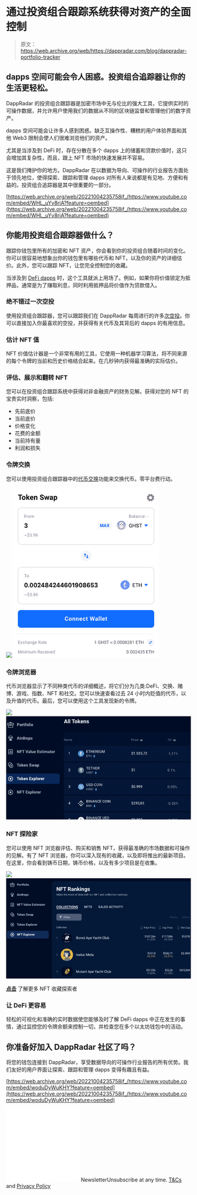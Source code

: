 # 通过投资组合跟踪系统获得对资产的全面控制

> 原文：<https://web.archive.org/web/https://dappradar.com/blog/dappradar-portfolio-tracker>

## dapps 空间可能会令人困惑。投资组合追踪器让你的生活更轻松。

DappRadar 的投资组合跟踪器是加密市场中无与伦比的强大工具，它提供实时的可操作数据，并允许用户使用我们的数据从不同的区块链监督和管理他们的数字资产。

dapps 空间可能会让许多人感到困惑。缺乏互操作性、糟糕的用户体验界面和其他 Web3 限制会使人们很难浏览他们的资产。

尤其是当涉及到 DeFi 时，存在分散在多个 dapps 上的储蓄和贷款价值时，这只会增加其复杂性，而且，跟上 NFT 市场的快速发展并不容易。

这是我们掩护你的地方。DappRadar 在以数据为导向、可操作的行业报告方面处于领先地位，使得探索、跟踪和管理 dapps 对所有人来说都是有见地、方便和有益的。投资组合追踪器是其中很重要的一部分。

[https://web.archive.org/web/20221004235758if_/https://www.youtube.com/embed/WHL_uYv8riA?feature=oembed](https://web.archive.org/web/20221004235758if_/https://www.youtube.com/embed/WHL_uYv8riA?feature=oembed)

## 你能用投资组合跟踪器做什么？

跟踪你钱包里所有的加密和 NFT 资产，你会看到你的投资组合随着时间的变化。你可以很容易地想象出你的钱包里有哪些代币和 NFT，以及你的资产的详细估价。此外，您可以跟踪 NFT，让您完全控制您的收藏。

当涉及到 [DeFi dapps](https://web.archive.org/web/20221004235758/https://dappradar.com/defi) 时，这个工具就派上用场了。例如，如果你将价值锁定为抵押品，通常是为了赚取利息，同时利用抵押品将价值作为贷款借入。

### **绝不错过一次空投**

使用投资组合跟踪器，您可以跟踪我们在 DappRadar 每周进行的许多[次空投](https://web.archive.org/web/20221004235758/https://dappradar.com/hub/airdrops/98)。你可以直接加入你最喜欢的空投，并获得有关代币及其背后的 dapps 的有用信息。

### **估计 NFT 值**

NFT 价值估计器是一个非常有用的工具，它使用一种机器学习算法，将不同来源的每个令牌的当前和历史价格结合起来。在几秒钟内获得最准确的实际估价。

### **评估、展示和翻转 NFT**

您可以在投资组合跟踪系统中获得对非金融资产的财务见解。获得对您的 NFT 的宝贵实时洞察，包括:

*   先前底价
*   当前底价
*   价格变化
*   花费的金额
*   当前持有量
*   利润和损失

### **令牌交换**

您可以使用投资组合跟踪器中的[代币交换](https://web.archive.org/web/20221004235758/https://dappradar.com/hub/swap/eth)功能来交换代币。零平台费行动。

![](img/6166b7f29a4e9ba8a562b7cf3535ae64.png)![](img/958edf858ee2f8ba6e35b63cefdcff5d.png)

### **令牌浏览器**

代币浏览器显示了不同种类代币的详细概述，将它们分为几类:DeFi、交换、赌博、游戏、指数、NFT 和社交。您可以快速查看过去 24 小时内贬值的代币，以及升值的代币。最后，您可以使用这个工具发现新的令牌。

![](img/aaf2d9d56c3812312e6246d817105911.png)![](img/ee1acdcd590177334e76e139cf2fe1a0.png)

### **NFT 探险家**

您可以使用 NFT 浏览器评估、购买和销售 NFT，获得最准确的市场数据和可操作的见解。有了 NFT 浏览器，你可以深入现有的收藏，以及即将推出的最新项目。在这里，你会看到铸币日期，铸币价格，以及有多少项目是在收集。

![](img/8d5a0c0bfb3a1eccf58d0652fef2f696.png)![](img/2c145c2c1a18114d9b7e928c1aeabc50.png)

**[点击](https://web.archive.org/web/20221004235758/https://dappradar.com/blog/introducing-the-new-dappradar-nft-collection-explorer)** 了解更多 NFT 收藏探索者

### **让 DeFi 更容易**

轻松的可视化和准确的实时数据使您能够及时了解 DeFi dapps 中正在发生的事情，通过监控您的令牌余额来控制一切，并检查您在多个以太坊钱包中的活动。

## 你准备好加入 DappRadar 社区了吗？

将您的钱包连接到 DappRadar，享受数据导向的可操作行业报告的所有优势。我们友好的用户界面让探索、跟踪和管理 dapps 变得有趣且有益。

[https://web.archive.org/web/20221004235758if_/https://www.youtube.com/embed/woduDyWuKHY?feature=oembed](https://web.archive.org/web/20221004235758if_/https://www.youtube.com/embed/woduDyWuKHY?feature=oembed)

![](img/6d5a4a2d609c56e1a5771717e54ba759.png) NewsletterUnsubscribe at any time. [T&Cs](https://web.archive.org/web/20221004235758/https://dappradar.com/terms) and [Privacy Policy](https://web.archive.org/web/20221004235758/https://dappradar.com/privacy-policy)